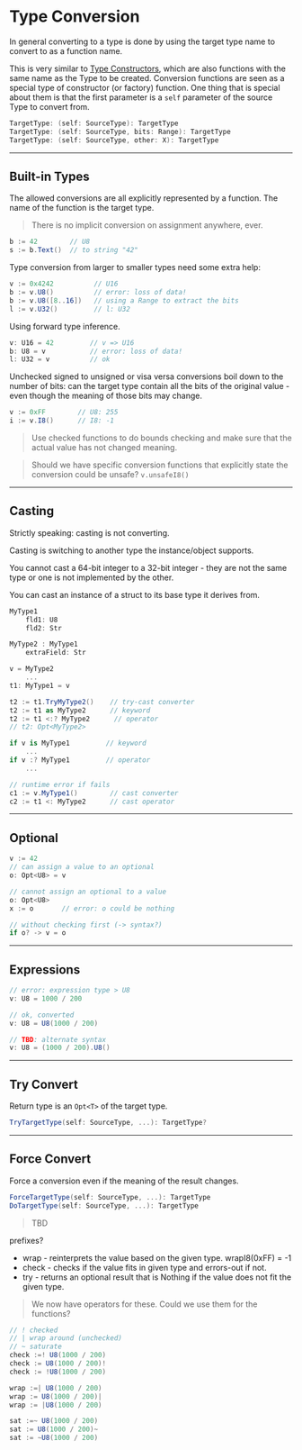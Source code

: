 # Type Conversion

In general converting to a type is done by using the target type name to convert to as a function name.

This is very similar to [Type Constructors](types.md#Type-Constructors), which are also functions with the same name as the Type to be created. Conversion functions are seen as a special type of constructor (or factory) function. One thing that is special about them is that the first parameter is a `self` parameter of the source Type to convert from.

```csharp
TargetType: (self: SourceType): TargetType
TargetType: (self: SourceType, bits: Range): TargetType
TargetType: (self: SourceType, other: X): TargetType
```

---

## Built-in Types

The allowed conversions are all explicitly represented by a function. The name of the function is the target type.

> There is no implicit conversion on assignment anywhere, ever.

```C#
b := 42        // U8
s := b.Text()  // to string "42"
```

Type conversion from larger to smaller types need some extra help:

```C#
v := 0x4242          // U16
b := v.U8()          // error: loss of data!
b := v.U8([8..16])   // using a Range to extract the bits
l := v.U32()         // l: U32
```

Using forward type inference.

```C#
v: U16 = 42         // v => U16
b: U8 = v           // error: loss of data!
l: U32 = v          // ok
```

Unchecked signed to unsigned or visa versa conversions boil down to the number of bits: can the target type contain all the bits of the original value - even though the meaning of those bits may change.

```C#
v := 0xFF        // U8: 255
i := v.I8()      // I8: -1
```

> Use checked functions to do bounds checking and make sure that the actual value has not changed meaning.

> Should we have specific conversion functions that explicitly state the conversion could be unsafe? `v.unsafeI8()`

---

## Casting

Strictly speaking: casting is not converting.

Casting is switching to another type the instance/object supports.

You cannot cast a 64-bit integer to a 32-bit integer - they are not the same type or one is not implemented by the other.

You can cast an instance of a struct to its base type it derives from.

```csharp
MyType1
    fld1: U8
    fld2: Str

MyType2 : MyType1
    extraField: Str

v = MyType2
    ...
t1: MyType1 = v

t2 := t1.TryMyType2()    // try-cast converter
t2 := t1 as MyType2      // keyword
t2 := t1 <:? MyType2      // operator
// t2: Opt<MyType2>

if v is MyType1         // keyword
    ...
if v :? MyType1         // operator
    ...

// runtime error if fails
c1 := v.MyType1()        // cast converter
c2 := t1 <: MyType2      // cast operator
```

---

## Optional

```csharp
v := 42
// can assign a value to an optional
o: Opt<U8> = v

// cannot assign an optional to a value
o: Opt<U8>
x := o       // error: o could be nothing

// without checking first (-> syntax?)
if o? -> v = o
```

---

## Expressions

```csharp
// error: expression type > U8
v: U8 = 1000 / 200

// ok, converted
v: U8 = U8(1000 / 200)

// TBD: alternate syntax
v: U8 = (1000 / 200).U8()
```

---

## Try Convert

Return type is an `Opt<T>` of the target type.

```csharp
TryTargetType(self: SourceType, ...): TargetType?
```

---

## Force Convert

Force a conversion even if the meaning of the result changes.

```csharp
ForceTargetType(self: SourceType, ...): TargetType
DoTargetType(self: SourceType, ...): TargetType
```

> TBD

prefixes?

- wrap - reinterprets the value based on the given type. wrapI8(0xFF) = -1
- check - checks if the value fits in given type and errors-out if not.
- try - returns an optional result that is Nothing if the value does not fit the given type.

> We now have operators for these. Could we use them for the functions?

```csharp
// ! checked
// | wrap around (unchecked)
// ~ saturate
check :=! U8(1000 / 200)
check := U8(1000 / 200)!
check := !U8(1000 / 200)

wrap :=| U8(1000 / 200)
wrap := U8(1000 / 200)|
wrap := |U8(1000 / 200)

sat :=~ U8(1000 / 200)
sat := U8(1000 / 200)~
sat := ~U8(1000 / 200)
```
